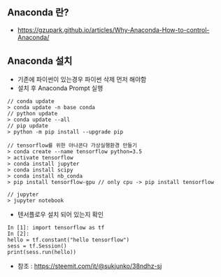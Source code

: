 ## Anaconda 란?
- https://gzupark.github.io/articles/Why-Anaconda-How-to-control-Anaconda/


## Anaconda 설치 
- 기존에 파이썬이 있는경우 파이썬 삭제 먼저 해야함
- 설치 후 Anaconda Prompt 실행
```
// conda update
> conda update -n base conda
// python update
> conda update --all
// pip update
> python -m pip install --upgrade pip

// tensorflow를 위한 아나콘다 가상실행환경 만들기
> conda create --name tensorflow python=3.5
> activate tensorflow
> conda install jupyter
> conda install scipy
> conda install nb_conda
> pip install tensorflow-gpu // only cpu -> pip install tensorflow

// jupyter 
> jupyter notebook
```
- 텐서플로우 설치 되어 있는지 확인
```
In [1]: import tensorflow as tf
In [2]: 
hello = tf.constant("hello tensorflow")
sess = tf.Session()
print(sess.run(hello))
```

- 참조 : https://steemit.com/it/@sukjunko/38ndhz-sj
